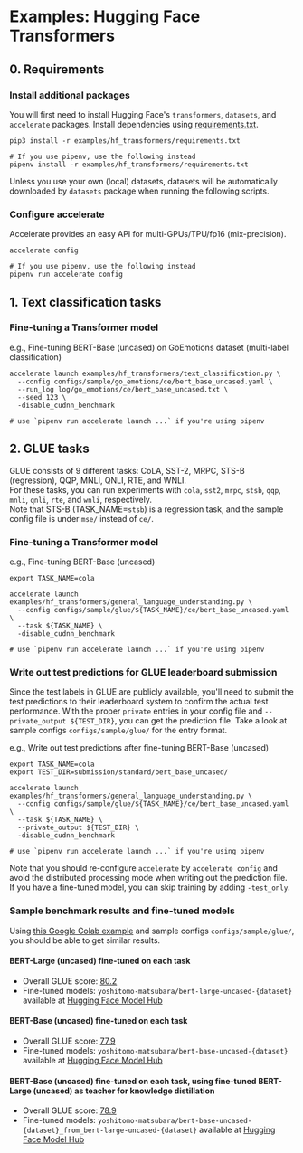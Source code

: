 # Examples: Hugging Face Transformers

## 0. Requirements
### Install additional packages
You will first need to install Hugging Face's `transformers`, `datasets`, and `accelerate` packages.
Install dependencies using [requirements.txt](requirements.txt).  
```
pip3 install -r examples/hf_transformers/requirements.txt

# If you use pipenv, use the following instead
pipenv install -r examples/hf_transformers/requirements.txt
```

Unless you use your own (local) datasets, datasets will be automatically downloaded by `datasets` package 
when running the following scripts.

### Configure accelerate
Accelerate provides an easy API for multi-GPUs/TPU/fp16 (mix-precision).  
```
accelerate config

# If you use pipenv, use the following instead
pipenv run accelerate config
```

## 1. Text classification tasks

### Fine-tuning a Transformer model
e.g., Fine-tuning BERT-Base (uncased) on GoEmotions dataset (multi-label classification)
```
accelerate launch examples/hf_transformers/text_classification.py \
  --config configs/sample/go_emotions/ce/bert_base_uncased.yaml \
  --run_log log/go_emotions/ce/bert_base_uncased.txt \
  --seed 123 \
  -disable_cudnn_benchmark
  
# use `pipenv run accelerate launch ...` if you're using pipenv
```

## 2. GLUE tasks
GLUE consists of 9 different tasks: CoLA, SST-2, MRPC, STS-B (regression), QQP, MNLI, QNLI, RTE, and WNLI.  
For these tasks, you can run experiments with `cola`, `sst2`, `mrpc`, `stsb`, `qqp`, `mnli`, `qnli`, `rte`, and `wnli`, respectively.  
Note that STS-B (TASK_NAME=`stsb`) is a regression task, and the sample config file is under `mse/` instead of `ce/`.

### Fine-tuning a Transformer model
e.g., Fine-tuning BERT-Base (uncased)
```
export TASK_NAME=cola

accelerate launch examples/hf_transformers/general_language_understanding.py \
  --config configs/sample/glue/${TASK_NAME}/ce/bert_base_uncased.yaml \
  --task ${TASK_NAME} \
  -disable_cudnn_benchmark
  
# use `pipenv run accelerate launch ...` if you're using pipenv
```

### Write out test predictions for GLUE leaderboard submission
Since the test labels in GLUE are publicly available, you'll need to submit the test predictions to 
their leaderboard system to confirm the actual test performance.
With the proper `private` entries in your config file and `--private_output ${TEST_DIR}`, 
you can get the prediction file. Take a look at sample configs `configs/sample/glue/` for the entry format.  

e.g., Write out test predictions after fine-tuning BERT-Base (uncased)
```
export TASK_NAME=cola
export TEST_DIR=submission/standard/bert_base_uncased/

accelerate launch examples/hf_transformers/general_language_understanding.py \
  --config configs/sample/glue/${TASK_NAME}/ce/bert_base_uncased.yaml \
  --task ${TASK_NAME} \
  --private_output ${TEST_DIR} \
  -disable_cudnn_benchmark
  
# use `pipenv run accelerate launch ...` if you're using pipenv
```
Note that you should re-configure `accelerate` by `accelerate config` and avoid the distributed processing mode 
when writing out the prediction file. If you have a fine-tuned model, you can skip training by adding `-test_only`.

### Sample benchmark results and fine-tuned models
Using [this Google Colab example](https://colab.research.google.com/github/yoshitomo-matsubara/torchdistill/blob/dev/demo/glue_finetuning_and_submission.ipynb) 
and sample configs `configs/sample/glue/`, you should be able to get similar results.

#### BERT-Large (uncased) fine-tuned on each task
- Overall GLUE score: [80.2](https://gluebenchmark.com/leaderboard)
- Fine-tuned models: `yoshitomo-matsubara/bert-large-uncased-{dataset}` available at [Hugging Face Model Hub](https://huggingface.co/yoshitomo-matsubara)

#### BERT-Base (uncased) fine-tuned on each task
- Overall GLUE score: [77.9](https://gluebenchmark.com/leaderboard)
- Fine-tuned models: `yoshitomo-matsubara/bert-base-uncased-{dataset}` available at [Hugging Face Model Hub](https://huggingface.co/yoshitomo-matsubara)

#### BERT-Base (uncased) fine-tuned on each task, using fine-tuned BERT-Large (uncased) as teacher for knowledge distillation
- Overall GLUE score: [78.9](https://gluebenchmark.com/leaderboard)
- Fine-tuned models: `yoshitomo-matsubara/bert-base-uncased-{dataset}_from_bert-large-uncased-{dataset}` available at [Hugging Face Model Hub](https://huggingface.co/yoshitomo-matsubara)
